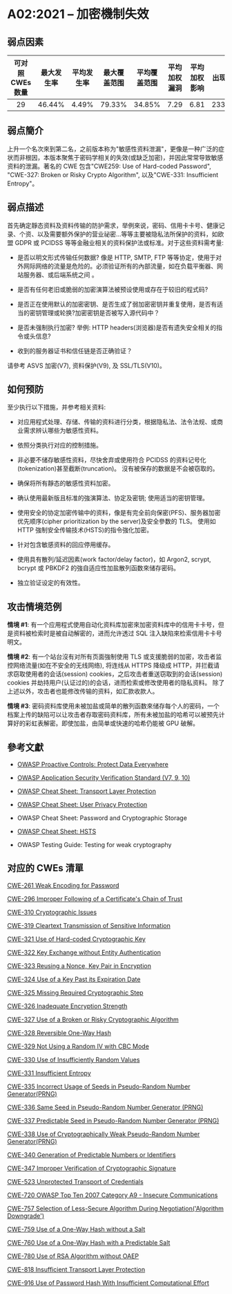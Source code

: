 # A02:2021 – 加密機制失效

## 弱点因素

| 可对照 CWEs 数量 | 最大发生率 | 平均发生率 | 最大覆盖范围 | 平均覆盖范围 | 平均加权漏洞 | 平均加权影响 | 出现次数 | 所有相关 CVEs 数量 |
| :--------------: | :--------: | :--------: | :----------: | :----------: | :----------: | :----------: | :------: | :----------------: |
|        29        |   46.44%   |   4.49%    |    79.33%    |    34.85%    |     7.29     |     6.81     | 233,788  |       3,075        |

## 弱点簡介

上升一个名次來到第二名，之前版本称为"敏感性资料泄漏"，更像是一种广泛的症状而非根因，本版本聚焦于密码学相关的失效(或缺乏加密)，并因此常常导致敏感资料的泄漏。著名的 CWE 包含"CWE259: Use of Hard-coded Password", "CWE-327: Broken or Risky Crypto Algorithm", 以及"CWE-331: Insufficient Entropy"。

## 弱点描述

首先确定靜态资料及资料传输的防护需求，举例來说，密码、信用卡卡号、健康记录、个资、以及需要额外保护的营业祕密...等等主要被隐私法所保护的资料，如欧盟 GDPR 或 PCIDSS 等等金融业相关的资料保护法或标准。对于这些资料需考量:

- 是否以明文形式传输任何数据? 像是 HTTP, SMTP, FTP 等等协定，使用于对外网际网络的流量是危险的。必须验证所有的內部流量，如在负载平衡器、网站服务器、或后端系统之间 。

- 是否有任何老旧或脆弱的加密演算法被预设使用或存在于较旧的程式码?

- 是否正在使用默认的加密密钥、是否生成了弱加密密钥并重复使用，是否有适当的密钥管理或轮换?加密密钥是否被写入源代码中？

- 是否未强制执行加密? 举例: HTTP headers(浏览器)是否有遗失安全相关的指令或头信息?

- 收到的服务器证书和信任链是否正确验证？

请參考 ASVS 加密(V7), 资料保护(V9), 及 SSL/TLS(V10)。

## 如何预防

至少执行以下措施，并参考相关资料:

- 对应用程式处理、存储、传输的资料进行分类，根据隐私法、法令法规、或商业需求辨认哪些为敏感性资料。

- 依照分类执行对应的控制措施。

- 非必要不储存敏感性资料，尽快舍弃或使用符合 PCIDSS 的资料记号化(tokenization)甚至截断(truncation)。 沒有被保存的数据是不会被窃取的。

- 确保将所有靜态的敏感性资料加密。

- 确认使用最新版且标准的強演算法、协定及密钥; 使用适当的密钥管理。

- 使用安全的协定加密传输中的资料，像是有完全前向保密(PFS)、服务器加密优先顺序(cipher prioritization by the server)及安全參数的 TLS。 使用如 HTTP 強制安全传输技术(HSTS)的指令強化加密。

- 针对包含敏感资料的回应停用缓存。

- 使用具有散列/延迟因素(work factor/delay factor)，如 Argon2, scrypt, bcrypt 或 PBKDF2 的強自适应性加盐散列函数來储存密码。

- 独立验证设定的有效性。

## 攻击情境范例

**情境 #1**: 有一个应用程式使用自动化资料库加密來加密资料库中的信用卡卡号，但是资料被检索时是被自动解密的，进而允许透过 SQL 注入缺陷來检索信用卡卡号明文。

**情境 #2**: 有一个站台沒有对所有页面強制使用 TLS 或支援脆弱的加密，攻击者监控网络流量(如在不安全的无线网络), 将连线从 HTTPS 降级成 HTTP，并拦截请求窃取使用者的会话(session) cookies，之后攻击者重送窃取到的会话(session) cookies 并劫持用户(认证过的)的会话，进而检索或修改使用者的隐私资料。 除了上述以外，攻击者也能修改传输的资料，如汇款收款人。

**情境 #3**: 密码资料库使用未被加盐或简单的散列函数來储存每个人的密码，一个档案上传的缺陷可以让攻击者存取密码资料库，所有未被加盐的哈希可以被预先计算好的彩虹表解密。即使加盐，由简单或快速的哈希仍能被 GPU 破解。

## 參考文獻

- [OWASP Proactive Controls: Protect Data
  Everywhere](https://owasp.org/www-project-proactive-controls/v3/en/c8-protect-data-everywhere)

- [OWASP Application Security Verification Standard (V7,
  9, 10)](https://owasp.org/www-project-application-security-verification-standard)

- [OWASP Cheat Sheet: Transport Layer
  Protection](https://cheatsheetseries.owasp.org/cheatsheets/Transport_Layer_Protection_Cheat_Sheet.html)

- [OWASP Cheat Sheet: User Privacy
  Protection](https://cheatsheetseries.owasp.org/cheatsheets/User_Privacy_Protection_Cheat_Sheet.html)

- OWASP Cheat Sheet: Password and Cryptographic Storage

- [OWASP Cheat Sheet:
  HSTS](https://cheatsheetseries.owasp.org/cheatsheets/HTTP_Strict_Transport_Security_Cheat_Sheet.html)

- OWASP Testing Guide: Testing for weak cryptography

## 对应的 CWEs 清單

[CWE-261 Weak Encoding for Password](https://cwe.mitre.org/data/definitions/261.html)

[CWE-296 Improper Following of a Certificate's Chain of Trust](https://cwe.mitre.org/data/definitions/296.html)

[CWE-310 Cryptographic Issues](https://cwe.mitre.org/data/definitions/310.html)

[CWE-319 Cleartext Transmission of Sensitive Information](https://cwe.mitre.org/data/definitions/319.html)

[CWE-321 Use of Hard-coded Cryptographic Key](https://cwe.mitre.org/data/definitions/321.html)

[CWE-322 Key Exchange without Entity Authentication](https://cwe.mitre.org/data/definitions/322.html)

[CWE-323 Reusing a Nonce, Key Pair in Encryption](https://cwe.mitre.org/data/definitions/323.html)

[CWE-324 Use of a Key Past its Expiration Date](https://cwe.mitre.org/data/definitions/324.html)

[CWE-325 Missing Required Cryptographic Step](https://cwe.mitre.org/data/definitions/325.html)

[CWE-326 Inadequate Encryption Strength](https://cwe.mitre.org/data/definitions/326.html)

[CWE-327 Use of a Broken or Risky Cryptographic Algorithm](https://cwe.mitre.org/data/definitions/327.html)

[CWE-328 Reversible One-Way Hash](https://cwe.mitre.org/data/definitions/328.html)

[CWE-329 Not Using a Random IV with CBC Mode](https://cwe.mitre.org/data/definitions/329.html)

[CWE-330 Use of Insufficiently Random Values](https://cwe.mitre.org/data/definitions/330.html)

[CWE-331 Insufficient Entropy](https://cwe.mitre.org/data/definitions/331.html)

[CWE-335 Incorrect Usage of Seeds in Pseudo-Random Number Generator(PRNG)](https://cwe.mitre.org/data/definitions/335.html)

[CWE-336 Same Seed in Pseudo-Random Number Generator (PRNG)](https://cwe.mitre.org/data/definitions/336.html)

[CWE-337 Predictable Seed in Pseudo-Random Number Generator (PRNG)](https://cwe.mitre.org/data/definitions/337.html)

[CWE-338 Use of Cryptographically Weak Pseudo-Random Number Generator(PRNG)](https://cwe.mitre.org/data/definitions/338.html)

[CWE-340 Generation of Predictable Numbers or Identifiers](https://cwe.mitre.org/data/definitions/340.html)

[CWE-347 Improper Verification of Cryptographic Signature](https://cwe.mitre.org/data/definitions/347.html)

[CWE-523 Unprotected Transport of Credentials](https://cwe.mitre.org/data/definitions/523.html)

[CWE-720 OWASP Top Ten 2007 Category A9 - Insecure Communications](https://cwe.mitre.org/data/definitions/720.html)

[CWE-757 Selection of Less-Secure Algorithm During Negotiation('Algorithm Downgrade')](https://cwe.mitre.org/data/definitions/757.html)

[CWE-759 Use of a One-Way Hash without a Salt](https://cwe.mitre.org/data/definitions/759.html)

[CWE-760 Use of a One-Way Hash with a Predictable Salt](https://cwe.mitre.org/data/definitions/760.html)

[CWE-780 Use of RSA Algorithm without OAEP](https://cwe.mitre.org/data/definitions/780.html)

[CWE-818 Insufficient Transport Layer Protection](https://cwe.mitre.org/data/definitions/818.html)

[CWE-916 Use of Password Hash With Insufficient Computational Effort](https://cwe.mitre.org/data/definitions/916.html)
